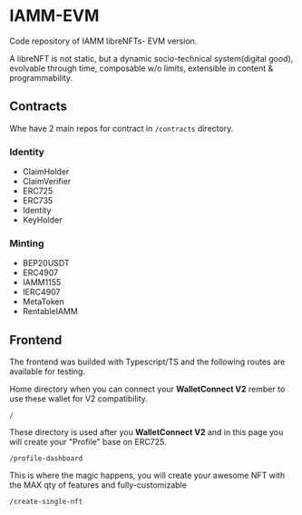 # IAMM-EVM
Code repository of IAMM libreNFTs- EVM version.

A libreNFT is not static, but a dynamic socio-technical system(digital good), evolvable through time, composable w/o limits, extensible in content & programmability.

## Contracts 

Whe have 2 main repos for contract in `/contracts` directory.

### Identity

- ClaimHolder
- ClaimVerifier
- ERC725
- ERC735
- Identity
- KeyHolder

### Minting

- BEP20USDT
- ERC4907
- IAMM1155
- IERC4907
- MetaToken
- RentableIAMM

## Frontend
The frontend was builded with Typescript/TS and the following routes are available for testing.

Home directory when you can connect your **WalletConnect V2** 
rember to use these wallet for V2 compatibility.
```
/
```

These directory is used after you **WalletConnect V2** and in this page you will create your 
"Profile" base on ERC725.
```
/profile-dashboard
```

This is where the magic happens, you will create your awesome NFT with the MAX qty of features
and fully-customizable
```
/create-single-nft
```
